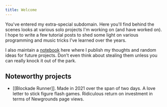 ```yaml
---
title: Welcome
---
```

You've entered my extra-special subdomain. Here you'll find behind the scenes looks at various solo projects I'm working on (and have worked on). I hope to write a few tutorial posts to shed some light on various programming and music tricks I've learned over the years.

I also maintain a [notebook](/Notes) here where I publish my thoughts and random ideas for future projects. Don't even think about stealing them unless you can really knock it out of the park.
## Noteworthy projects
* [[Blockade Runner]]. Made in 2021 over the span of two days. A love letter to stick figure flash games. Ridiculous return on investment in terms of Newgrounds page views.